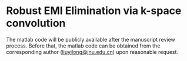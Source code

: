# Robust EMI Elimination via k-space convolution
The matlab code will be publicly available after the manuscript review process. Before that, the matlab code can be obtained from the corresponding author (liuyilong@jnu.edu.cn) upon reasonable request. 
